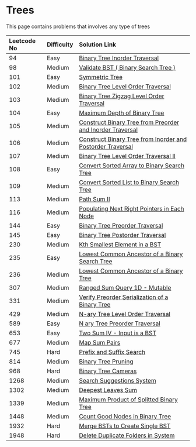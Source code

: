 # Trees

This page contains problems that involves any type of trees

| Leetcode No | Difficulty | Solution Link |
| :--- | :--- | :--- |
| 94 | Easy | [Binary Tree Inorder Traversal](../difficulty-based-problem-index/leetcode-easy/leetcode-94-binary-tree-inorder-traversal.md) |
| 98 | Medium | [Validate BST \( Binary Search Tree \)](../difficulty-based-problem-index/leetcode-medium/leetcode-98-validate-binary-search-tree.md) |
| 101 | Easy | [Symmetric Tree](../difficulty-based-problem-index/leetcode-easy/leetcode-101-symmetric-tree.md) |
| 102 | Medium | [Binary Tree Level Order Traversal](../difficulty-based-problem-index/leetcode-medium/leetcode-102-binary-tree-level-order-traversal.md) |
| 103 | Medium | [Binary Tree Zigzag Level Order Traversal](../difficulty-based-problem-index/leetcode-medium/leetcode-103-binary-tree-zigzag-level-order-traversal.md) |
| 104 | Easy | [Maximum Depth of Binary Tree](../difficulty-based-problem-index/leetcode-easy/leetcode-104-maximum-depth-of-binary-tree.md) |
| 105 | Medium | [Construct Binary Tree from Preorder and Inorder Traversal](../difficulty-based-problem-index/leetcode-medium/leetcode-105-construct-binary-tree-from-preorder-and-inorder-traversal.md) |
| 106 | Medium | [Construct Binary Tree from Inorder and Postorder Traversal](../difficulty-based-problem-index/leetcode-medium/leetcode-106-construct-binary-tree-from-inorder-and-postorder-traversal.md) |
| 107 | Medium | [Binary Tree Level Order Traversal II](../difficulty-based-problem-index/leetcode-medium/leetcode-107-binary-tree-level-order-traversal-ii.md) |
| 108 | Easy | [Convert Sorted Array to Binary Search Tree](../difficulty-based-problem-index/leetcode-easy/leetcode-108-convert-sorted-array-to-binary-search-tree.md) |
| 109 | Medium | [Convert Sorted List to Binary Search Tree](../difficulty-based-problem-index/leetcode-medium/leetcode-109-convert-sorted-list-to-binary-search-tree.md) |
| 113 | Medium | [Path Sum II](../difficulty-based-problem-index/leetcode-medium/leetcode-113-path-sum-ii.md) |
| 116 | Medium | [Populating Next Right Pointers in Each Node](../difficulty-based-problem-index/leetcode-medium/leetcode-116-populating-next-right-pointers-in-each-node.md) |
| 144 | Easy | [Binary Tree Preorder Traversal](../difficulty-based-problem-index/leetcode-easy/leetcode-144-binary-tree-preorder-traversal.md) |
| 145 | Easy | [Binary Tree Postorder Traversal](../difficulty-based-problem-index/leetcode-easy/leetcode-145-binary-tree-postorder-traversal.md) |
| 230 | Medium | [Kth Smallest Element in a BST](../difficulty-based-problem-index/leetcode-medium/leetcode-230-kth-smallest-element-in-a-bst.md) |
| 235 | Easy | [Lowest Common Ancestor of a Binary Search Tree](../difficulty-based-problem-index/leetcode-easy/leetcode-235-lowest-common-ancestor-of-a-binary-search-tree.md) |
| 236 | Medium | [Lowest Common Ancestor of a Binary Tree](../difficulty-based-problem-index/leetcode-medium/leetcode-236-lowest-common-ancestor-of-a-binary-tree.md) |
| 307 | Medium | [Ranged Sum Query 1D - Mutable](../difficulty-based-problem-index/leetcode-medium/leetcode-307-range-sum-query-mutable.md) |
| 331 | Medium | [Verify Preorder Serialization of a Binary Tree](../difficulty-based-problem-index/leetcode-medium/leetcode-331-verify-preorder-serialization-of-a-binary-tree.md) |
| 429 | Medium | [N-ary Tree Level Order Traversal](../difficulty-based-problem-index/leetcode-medium/leetcode-429-n-ary-tree-level-order-traversal.md) |
| 589 | Easy | [N ary Tree Preorder Traversal](../difficulty-based-problem-index/leetcode-easy/leetcode-589-n-ary-tree-preorder-traversal.md) |
| 653 | Easy | [Two Sum IV - Input is a BST](../difficulty-based-problem-index/leetcode-easy/leetcode-653-two-sum-iv-input-is-a-bst.md) |
| 677 | Medium | [Map Sum Pairs](../difficulty-based-problem-index/leetcode-medium/leetcode-677-map-sum-pairs.md) |
| 745 | Hard | [Prefix and Suffix Search](../difficulty-based-problem-index/leetcode-hard/leetcode-745-prefix-and-suffix-search.md) |
| 814 | Medium | [Binary Tree Pruning](../difficulty-based-problem-index/leetcode-medium/leetcode-814-binary-tree-pruning.md) |
| 968 | Hard | [Binary Tree Cameras](../difficulty-based-problem-index/leetcode-hard/leetcode-968-binary-tree-cameras.md) |
| 1268 | Medium | [Search Suggestions System](../difficulty-based-problem-index/leetcode-medium/leetcode-1268-search-suggestions-system.md) |
| 1302 | Medium | [Deepest Leaves Sum](../difficulty-based-problem-index/leetcode-medium/leetcode-1302-deepest-leaves-sum.md) |
| 1339 | Medium | [Maximum Product of Splitted Binary Tree](../difficulty-based-problem-index/leetcode-medium/leetcode-1339-maximum-product-of-splitted-binary-tree.md) |
| 1448 | Medium | [Count Good Nodes in Binary Tree](../difficulty-based-problem-index/leetcode-medium/leetcode-1448-count-good-nodes-in-binary-tree.md) |
| 1932 | Hard | [Merge BSTs to Create Single BST](../difficulty-based-problem-index/leetcode-hard/leetcode-1932-merge-bsts-to-create-single-bst.md) |
| 1948 | Hard | [Delete Duplicate Folders in System](../difficulty-based-problem-index/leetcode-hard/leetcode-1948-delete-duplicate-folders-in-system.md) |



